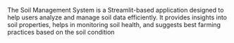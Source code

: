 The Soil Management System is a Streamlit-based application designed to help users analyze and manage soil data efficiently. It provides insights into soil properties, helps in monitoring soil health, and suggests best farming practices based on the soil condition
